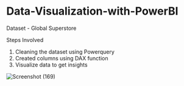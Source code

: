# Data-Visualization-with-PowerBI

Dataset - Global Superstore 

Steps Involved

1. Cleaning the dataset using Powerquery
2. Created columns using DAX function
3. Visualize data to get insights



![Screenshot (169)](https://user-images.githubusercontent.com/107424328/215240804-4df20f96-c837-4f90-9401-7367f530a051.png)
